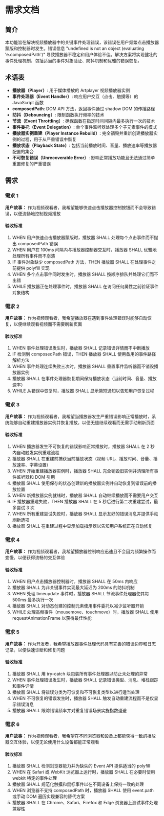 # 需求文档

## 简介

本功能旨在解决视频播放器中的关键事件处理错误，该错误在用户频繁点击播放器蒙版和控制器时发生。错误信息 "undefined is not an object (evaluating 'e.composedPath')" 导致播放器不稳定和用户体验不佳。解决方案将实现健壮的事件处理机制，包括适当的事件对象验证、防抖机制和优雅的错误恢复。

## 术语表

- **播放器（Player）**: 用于媒体播放的 Artplayer 视频播放器实例
- **事件处理器（Event Handler）**: 响应用户交互（点击、触摸等）的 JavaScript 函数
- **composedPath**: DOM API 方法，返回事件通过 shadow DOM 的传播路径
- **防抖（Debouncing）**: 限制函数执行频率的技术
- **节流（Event Throttling）**: 确保函数在指定时间间隔内最多执行一次的技术
- **事件委托（Event Delegation）**: 单个事件监听器处理多个子元素事件的模式
- **播放器实例重建（Player Instance Rebuild）**: 完全销毁并重新创建播放器实例的过程，用于从严重错误中恢复
- **播放状态（Playback State）**: 包括当前播放时间、音量、播放速率等播放器配置的集合
- **不可恢复错误（Unrecoverable Error）**: 影响正常播放功能且无法通过简单重置修复的严重错误

## 需求

### 需求 1

**用户故事：** 作为视频观看者，我希望能够快速点击播放器控制按钮而不会导致错误，以便流畅地控制视频播放

#### 验收标准

1. WHEN 用户快速点击播放器蒙版时，播放器 SHALL 处理每个点击事件而不抛出 composedPath 错误
2. WHEN 用户在 100ms 间隔内与播放器控制器交互时，播放器 SHALL 优雅地处理所有事件而不崩溃
3. IF 事件对象缺少 composedPath 方法，THEN 播放器 SHALL 在处理事件之前提供 polyfill 实现
4. WHEN 多个点击事件同时发生时，播放器 SHALL 按顺序排队并处理它们而不出错
5. WHILE 播放器正在处理事件时，播放器 SHALL 在访问任何属性之前验证事件对象结构

### 需求 2

**用户故事：** 作为视频观看者，我希望播放器在遇到事件处理错误时能够自动恢复，以便继续观看视频而不需要刷新页面

#### 验收标准

1. WHEN 事件处理错误发生时，播放器 SHALL 记录错误详情而不中断播放
2. IF 检测到 composedPath 错误，THEN 播放器 SHALL 使用备用的事件路径解析方法
3. WHEN 事件处理连续失败三次时，播放器 SHALL 重置事件监听器而不销毁播放器实例
4. 播放器 SHALL 在事件处理器恢复期间保持播放状态（当前时间、音量、播放速率）
5. WHILE 从错误中恢复时，播放器 SHALL 显示简短通知以告知用户恢复过程

### 需求 3

**用户故事：** 作为视频观看者，我希望当播放器发生严重错误影响正常播放时，系统能够自动重建播放器实例并恢复播放，以便无缝继续观看而无需手动刷新页面

#### 验收标准

1. WHEN 播放器发生不可恢复的错误影响正常播放时，播放器 SHALL 在 2 秒内自动触发实例重建流程
2. 播放器 SHALL 在重建前捕获当前播放状态（视频 URL、播放时间、音量、播放速率、字幕设置）
3. WHEN 开始重建播放器实例时，播放器 SHALL 完全销毁旧实例并清理所有事件监听器和 DOM 引用
4. 播放器 SHALL 使用保存的状态创建新的播放器实例并自动恢复到错误前的播放位置
5. WHEN 新播放器实例就绪时，播放器 SHALL 自动继续播放而不需要用户交互
6. IF 播放器重建失败，THEN 播放器 SHALL 在 5 秒后进行第二次重建尝试，最多尝试 3 次
7. WHEN 所有重建尝试失败时，播放器 SHALL 显示友好的错误消息并提供手动刷新选项
8. 播放器 SHALL 在重建过程中显示加载指示器以告知用户系统正在自动修复

### 需求 4

**用户故事：** 作为视频观看者，我希望播放器控制响应迅速且不会因为频繁操作而变慢，以便获得流畅的交互体验

#### 验收标准

1. WHEN 用户点击播放器控制器时，播放器 SHALL 在 50ms 内响应
2. 播放器 SHALL 为非关键事件实现最大延迟为 200ms 的防抖机制
3. WHEN 处理 timeupdate 事件时，播放器 SHALL 节流事件处理器使其每 500ms 最多执行一次
4. 播放器 SHALL 对动态创建的控制元素使用事件委托以减少监听器开销
5. WHILE 处理高频事件（mousemove、touchmove）时，播放器 SHALL 使用 requestAnimationFrame 以获得最佳性能

### 需求 5

**用户故事：** 作为开发者，我希望播放器事件处理代码具有完善的错误边界和日志记录，以便快速诊断和修复问题

#### 验收标准

1. 播放器 SHALL 用 try-catch 块包装所有事件处理器以防止未处理的异常
2. WHEN 事件处理错误发生时，播放器 SHALL 记录错误类型、消息、堆栈跟踪和事件详情
3. 播放器 SHALL 将错误分类为可恢复和不可恢复类型以进行适当处理
4. WHEN 不可恢复的错误发生时，播放器 SHALL 触发自动重建流程而不是仅显示错误消息
5. 播放器 SHALL 跟踪错误频率并对重复错误场景实施指数退避

### 需求 6

**用户故事：** 作为视频观看者，我希望在不同浏览器和设备上都能获得一致的播放器交互体验，以便无论使用什么设备都能正常观看

#### 验收标准

1. 播放器 SHALL 检测浏览器能力并为缺失的 Event API 提供适当的 polyfill
2. WHEN 在 Safari 或 WebKit 浏览器上运行时，播放器 SHALL 在必要时使用 webkit 特定的事件处理
3. 播放器 SHALL 规范化触摸和鼠标事件以在不同设备上保持一致的处理
4. WHEN 浏览器不支持 composedPath 时，播放器 SHALL 使用 event.path 或手动 DOM 遍历实现兼容的替代方案
5. 播放器 SHALL 在 Chrome、Safari、Firefox 和 Edge 浏览器上测试事件处理兼容性
